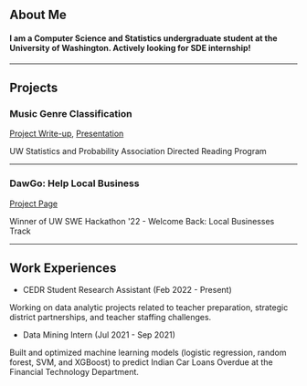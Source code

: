## About Me

#### I am a Computer Science and Statistics undergraduate student at the University of Washington. Actively looking for SDE internship!
---

## Projects

### Music Genre Classification
[Project Write-up](https://spa-drp.github.io/writeups/aut2021/writeups/yitong.pdf), [Presentation](https://spa-drp.github.io/writeups/aut2021/slides/yitong.pdf)

UW Statistics and Probability Association Directed Reading Program

---
### DawGo: Help Local Business
[Project Page](https://devpost.com/software/dawgo-help-local-bussiness#updates)

Winner of UW SWE Hackathon '22 - Welcome Back: Local Businesses Track


---

## Work Experiences

- CEDR Student Research Assistant (Feb 2022 - Present)

Working on data analytic projects related to teacher preparation, strategic district partnerships, and teacher staffing challenges.

- Data Mining Intern (Jul 2021 - Sep 2021)

Built and optimized machine learning models (logistic regression, random forest, SVM, and XGBoost) to predict Indian Car Loans Overdue at the Financial Technology Department.

<!-- - [Project 3 Title](http://example.com/)
- [Project 4 Title](http://example.com/)
- [Project 5 Title](http://example.com/) -->

